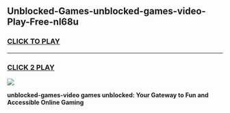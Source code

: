 
## Unblocked-Games-unblocked-games-video-Play-Free-nl68u
<h3>
<a href="https://premium76.site?title=unblocked-games-video&ref=18A">CLICK TO PLAY</a></h3>
<hr>

<h3>
<a href="https://premium76.site?title=unblocked-games-video&ref=18A">CLICK 2 PLAY</a>
  
</h3>

<a href="https://premium76.site?title=unblocked-games-video&ref=18A"><img src="https://clearcache.store/games.png"></a>


**unblocked-games-video games unblocked: Your Gateway to Fun and Accessible Online Gaming**
